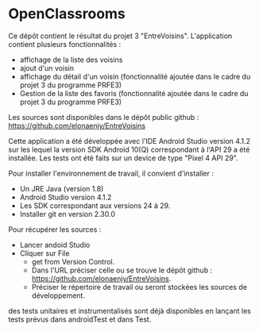 # OpenClassrooms

Ce dépôt contient le résultat du projet 3 "EntreVoisins". L'application contient plusieurs fonctionnalités :
* affichage de la liste des voisins
* ajout d'un voisin
* affichage du détail d'un voisin (fonctionnalité ajoutée dans le cadre du projet 3 du programme PRFE3)
* Gestion de la liste des favoris (fonctionnalité ajoutée dans le cadre du projet 3 du programme PRFE3)

Les sources sont disponibles dans le dépôt public github : https://github.com/elonaenjy/EntreVoisins

Cette application a été développée avec l'IDE Android Studio version 4.1.2 sur les lequel la version SDK Android 10(Q) correspondant à l'API 29 a été installée.
Les tests ont été faits sur un device de type "Pixel 4 API 29". 

Pour installer l'environnement de travail, il convient d'installer :
* Un JRE Java (version 1.8)
* Android Studio version 4.1.2
* Les SDK correspondant aux versions 24 à 29.
* Installer git en version 2.30.0

Pour récupérer les sources :
* Lancer andoid Studio
* Cliquer sur File
	- get from Version Control. 
	- Dans l'URL préciser celle ou se trouve le dépôt github : https://github.com/elonaenjy/EntreVoisins. 
	- Préciser le répertoire de travail ou seront stockées les sources de développement.


des tests unitaires et instrumentalisés sont déjà disponibles en lançant les tests prévus dans androidTest et dans Test.

